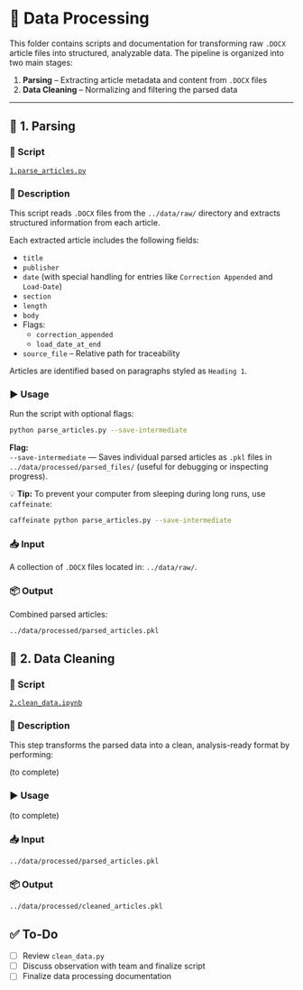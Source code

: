 # 📂 Data Processing

This folder contains scripts and documentation for transforming raw `.DOCX` article files into structured, analyzable data. The pipeline is organized into two main stages:

1. **Parsing** – Extracting article metadata and content from `.DOCX` files  
2. **Data Cleaning** – Normalizing and filtering the parsed data

---

## 🧩 1. Parsing

### 📄 Script

[`1.parse_articles.py`](./1.parse_articles.py)

### 📝 Description

This script reads `.DOCX` files from the `../data/raw/` directory and extracts structured information from each article.

Each extracted article includes the following fields:
- `title`
- `publisher`
- `date` (with special handling for entries like `Correction Appended` and `Load-Date`)
- `section`
- `length`
- `body`
- Flags:
  - `correction_appended`
  - `load_date_at_end`
- `source_file` – Relative path for traceability

Articles are identified based on paragraphs styled as `Heading 1`.

### ▶️ Usage

Run the script with optional flags:

```bash
python parse_articles.py --save-intermediate
```

**Flag:**  
`--save-intermediate` — Saves individual parsed articles as `.pkl` files in `../data/processed/parsed_files/` (useful for debugging or inspecting progress).

💡 **Tip:** To prevent your computer from sleeping during long runs, use `caffeinate`:

```bash
caffeinate python parse_articles.py --save-intermediate
```

### 📥 Input

A collection of `.DOCX` files located in:  `../data/raw/`.

### 📦 Output

Combined parsed articles:

```bash
../data/processed/parsed_articles.pkl
```

## 🧼 2. Data Cleaning

### 📄 Script

[`2.clean_data.ipynb`](2.clean_data.ipynb)


### 📝 Description

This step transforms the parsed data into a clean, analysis-ready format by performing:

(to complete)

### ▶️ Usage

(to complete)

### 📥 Input

`../data/processed/parsed_articles.pkl`

### 📦 Output

`../data/processed/cleaned_articles.pkl`

## ✅ To-Do

- [ ] Review `clean_data.py`
- [ ] Discuss observation with team and finalize script
- [ ] Finalize data processing documentation
